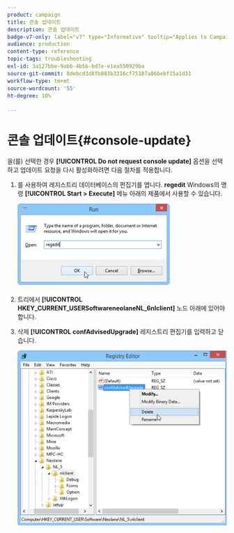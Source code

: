 ```yaml
---
product: campaign
title: 콘솔 업데이트
description: 콘솔 업데이트
badge-v7-only: label="v7" type="Informative" tooltip="Applies to Campaign Classic v7 only"
audience: production
content-type: reference
topic-tags: troubleshooting
exl-id: 3a127bbe-9abb-4b5b-bd7e-e1ea550929ba
source-git-commit: 8debcd3d8fb883b3316cf75187a86bebf15a1d31
workflow-type: tm+mt
source-wordcount: '55'
ht-degree: 10%

---
```


# 콘솔 업데이트{#console-update}



을(를) 선택한 경우 **[!UICONTROL Do not request console update]** 옵션을 선택하고 업데이트 요청을 다시 활성화하려면 다음 절차를 적용합니다.

1. 를 사용하여 레지스트리 데이터베이스의 편집기를 엽니다. **regedit** Windows의 명령 **[!UICONTROL Start > Execute]** 메뉴 아래의 제품에서 사용할 수 있습니다.

   ![](assets/ncs_console_update_1.png)

1. 트리에서 **[!UICONTROL HKEY_CURRENT_USERSoftwareneolaneNL_6nlclient]** 노드 아래에 있어야 합니다.
1. 삭제 **[!UICONTROL confAdvisedUpgrade]** 레지스트리 편집기를 입력하고 닫습니다.

   ![](assets/ncs_console_update_2.png)
